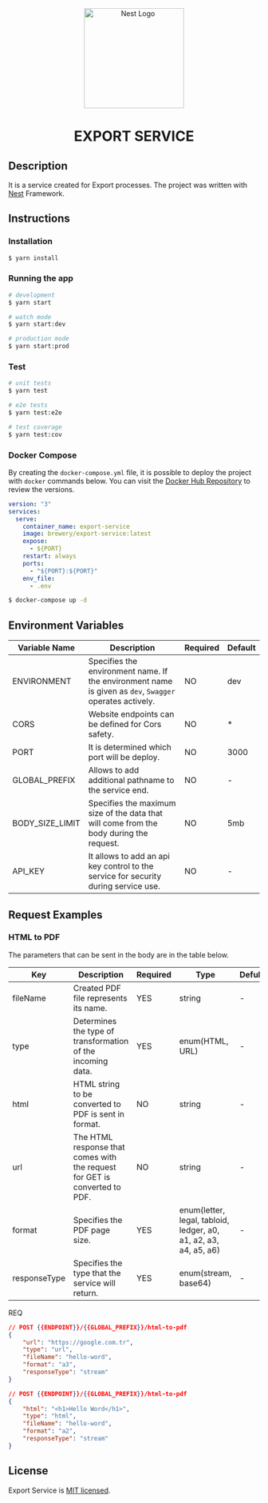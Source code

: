 <div align="center">
  <a href="http://nestjs.com/" target="blank"><img src="https://nestjs.com/img/logo-small.svg" width="200" alt="Nest Logo" /></a>
  <h1>EXPORT SERVICE</h1>
</div>


## Description
It is a service created for Export processes. The project was written with [Nest](https://github.com/nestjs/nest) Framework.

## Instructions
### Installation

```bash
$ yarn install
```

### Running the app

```bash
# development
$ yarn start

# watch mode
$ yarn start:dev

# production mode
$ yarn start:prod
```

### Test

```bash
# unit tests
$ yarn test

# e2e tests
$ yarn test:e2e

# test coverage
$ yarn test:cov
```

### Docker Compose
By creating the `docker-compose.yml` file, it is possible to deploy the project with `docker` commands below. You can visit the [Docker Hub Repository](https://hub.docker.com/r/brewery/export-service/tags) to review the versions.
```yml
version: "3"
services:
  serve:
    container_name: export-service
    image: brewery/export-service:latest
    expose:
      - ${PORT}
    restart: always
    ports:
      - "${PORT}:${PORT}"
    env_file:
      - .env
```

```bash
$ docker-compose up -d
```
## Environment Variables

| Variable Name           | Description                                                                                             | Required | Default  |
| ----------------------- | ------------------------------------------------------------------------------------------------------- | -------- | -------- |
| ENVIRONMENT             | Specifies the environment name. If the environment name is given as `dev`, `Swagger` operates actively. | NO       | dev      |
| CORS                    | Website endpoints can be defined for Cors safety.                                                       | NO       | *        |
| PORT                    | It is determined which port will be deploy.                                                             | NO       | 3000     |
| GLOBAL_PREFIX           | Allows to add additional pathname to the service end.                                                   | NO       | -        |
| BODY_SIZE_LIMIT         | Specifies the maximum size of the data that will come from the body during the request.                 | NO       | 5mb      |
| API_KEY                 | It allows to add an api key control to the service for security during service use.                     | NO       | -        |

## Request Examples

### HTML to PDF

The parameters that can be sent in the body are in the table below.

| Key       | Description                                                                            | Required | Type            | Defult      |
| --------- | -------------------------------------------------------------------------------------- | -------- | --------------- | ----------- |
| fileName  | Created PDF file represents its name.                                                  | YES      | string          | -           |
| type      | Determines the type of transformation of the incoming data.                            | YES      | enum(HTML, URL) | -           |
| html      | HTML string to be converted to PDF is sent in format.                                  | NO       | string          | -           |
| url       | The HTML response that comes with the request for GET is converted to PDF.             | NO       | string          | -           |
| format    | Specifies the PDF page size.                                                           | YES      | enum(letter, legal, tabloid, ledger, a0, a1, a2, a3, a4, a5, a6)          | -          |
| responseType    | Specifies the type that the service will return.                                 | YES      | enum(stream, base64)          | -         |

REQ
```json
// POST {{ENDPOINT}}/{{GLOBAL_PREFIX}}/html-to-pdf
{
    "url": "https://google.com.tr",
    "type": "url",
    "fileName": "hello-word",
    "format": "a3",
    "responseType": "stream"
}
```

```json
// POST {{ENDPOINT}}/{{GLOBAL_PREFIX}}/html-to-pdf
{
    "html": "<h1>Hello Word</h1>",
    "type": "html",
    "fileName": "hello-word",
    "format": "a2",
    "responseType": "stream"
}
```
## License

Export Service is [MIT licensed](LICENSE).
